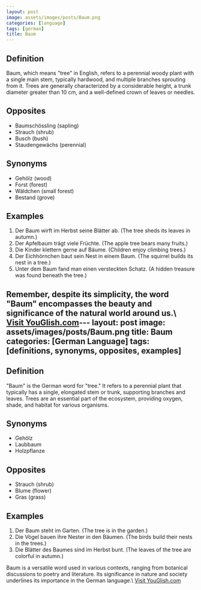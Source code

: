 ```yaml
---
layout: post
image: assets/images/posts/Baum.png
categories: [language]
tags: [german]
title: Baum
---
```


## Definition
Baum, which means "tree" in English, refers to a perennial woody plant with a single main stem, typically hardwood, and multiple branches sprouting from it. Trees are generally characterized by a considerable height, a trunk diameter greater than 10 cm, and a well-defined crown of leaves or needles.

## Opposites
- Baumschössling (sapling)
- Strauch (shrub)
- Busch (bush)
- Staudengewächs (perennial)

## Synonyms
- Gehölz (wood)
- Forst (forest)
- Wäldchen (small forest)
- Bestand (grove)

## Examples
1. Der Baum wirft im Herbst seine Blätter ab. (The tree sheds its leaves in autumn.)
2. Der Apfelbaum trägt viele Früchte. (The apple tree bears many fruits.)
3. Die Kinder klettern gerne auf Bäume. (Children enjoy climbing trees.)
4. Der Eichhörnchen baut sein Nest in einem Baum. (The squirrel builds its nest in a tree.)
5. Unter dem Baum fand man einen versteckten Schatz. (A hidden treasure was found beneath the tree.)

Remember, despite its simplicity, the word "Baum" encompasses the beauty and significance of the natural world around us.\ <a id="yg-widget-0" class="youglish-widget" data-query="Baum" data-lang="german" data-components="8412" data-auto-start="0" data-bkg-color="theme_light" data-title="How%20to%20pronounce%20Baum%20in%20German"  rel="nofollow" href="https://youglish.com">Visit YouGlish.com</a><script async src="https://youglish.com/public/emb/widget.js" charset="utf-8"></script>---
layout: post
image: assets/images/posts/Baum.png
title: Baum
categories: [German Language]
tags: [definitions, synonyms, opposites, examples]
---

## Definition

"Baum" is the German word for "tree." It refers to a perennial plant that typically has a single, elongated stem or trunk, supporting branches and leaves. Trees are an essential part of the ecosystem, providing oxygen, shade, and habitat for various organisms.

## Synonyms

- Gehölz
- Laubbaum
- Holzpflanze

## Opposites

- Strauch (shrub)
- Blume (flower)
- Gras (grass)

## Examples

1. Der Baum steht im Garten. (The tree is in the garden.)
2. Die Vögel bauen ihre Nester in den Bäumen. (The birds build their nests in the trees.)
3. Die Blätter des Baumes sind im Herbst bunt. (The leaves of the tree are colorful in autumn.)

Baum is a versatile word used in various contexts, ranging from botanical discussions to poetry and literature. Its significance in nature and society underlines its importance in the German language.\ <a id="yg-widget-0" class="youglish-widget" data-query="Baum" data-lang="german" data-components="8412" data-auto-start="0" data-bkg-color="theme_light" data-title="How%20to%20pronounce%20Baum%20in%20German"  rel="nofollow" href="https://youglish.com">Visit YouGlish.com</a><script async src="https://youglish.com/public/emb/widget.js" charset="utf-8"></script>